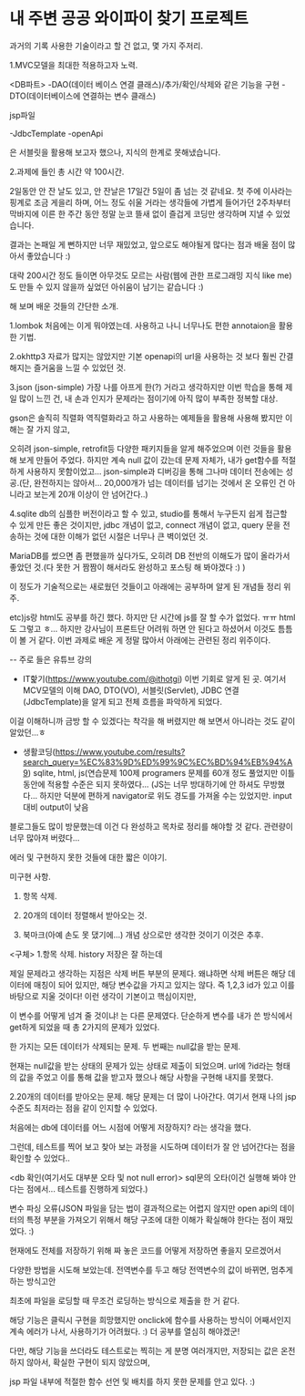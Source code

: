 # 내 주변 공공 와이파이 찾기 프로젝트
과거의 기록
사용한 기술이라고 할 건 없고, 몇 가지 주저리.

1.MVC모델을 최대한 적용하고자 노력.


<DB파트>
-DAO(데이터 베이스 연결 클래스)/추가/확인/삭제와 같은 기능을 구현 
-DTO(데이터베이스에 연결하는 변수 클래스)

<View> jsp파일

<Controller>
-JdbcTemplate
-openApi

<Model>은 서블릿을 활용해 보고자 했으나, 지식의 한계로 못해냈습니다.

2.과제에 들인 총 시간 약 100시간.

2일동안 안 잔 날도 있고, 안 잔날은 17일간 5일이 좀 넘는 것 같네요.
첫 주에 이사라는 핑계로 조금 게을리 하며, 어느 정도 쉬울 거라는 생각들에
가볍게 들어가던 2주차부터 막바지에 이른 한 주간 동안 정말 눈코 뜰새 없이
즐겁게 코딩만 생각하며 지낼 수 있었습니다.

결과는 논패일 게 뻔하지만 너무 재밌었고, 앞으로도 해야될게 많다는 점과
배울 점이 많아서 좋았습니다 :)

대략 200시간 정도 들이면 아무것도 모르는 사람(웹에 관한 프로그래밍 지식 like me)도
만들 수 있지 않을까 싶었던 아쉬움이 남기는 같습니다 :)


해 보며 배운 것들의 간단한 소개.

1.lombok
처음에는 이게 뭐야였는데. 사용하고 나니 너무나도 편한 annotaion을 활용한 기법.

2.okhttp3
자료가 많지는 않았지만 기본 openapi의 url을 사용하는 것 보다 훨씬 간결해지는 즐거움을 느낄 수 있었던 것.

3.json (json-simple)
가장 나를 아프게 한(?) 거라고 생각하지만 이번 학습을 통해 제일 많이 느낀 건, 내 손과 인지가 문제라는 점이기에
아직 많이 부족한 정복할 대상.

gson은 솔직히 직렬화 역직렬화라고 하고 사용하는 예제들을 활용해 사용해 봤지만 이해는 잘 가지 않고,

오히려
json-simple, retrofit등 다양한 패키지들을 알게 해주었으며 이런 것들을 활용해 보게 만들어 주었다.
하지만 계속 null 값이 갔는데 문제 자체가, 내가 get함수를 적절하게 사용하지 못함이었고...
json-simple과 디버깅을 통해 그나마 데이터 전송에는 성공.(단, 완전하지는 않아서... 20,000개가 넘는 데이터를 넘기는 것에서 온 오류인 건 아니라고 보는게 20개 이상이 안 넘어간다..)

4.sqlite
db의 심플한 버전이라고 할 수 있고, studio를 통해서 누구든지 쉽게 접근할 수 있게 만든 좋은 것이지만,
jdbc 개념이 없고, connect 개념이 없고, query 문을 전송하는 것에 대한 이해가 없던 시절은 너무나 큰 벽이었던 것.

MariaDB를 썼으면 좀 편했을까 싶다가도, 오히려 DB 전반의 이해도가 많이 올라가서 좋았던 것.(다 못한 거 짬짬이 해서라도 완성하고 포스팅 해 봐야겠다 :) )

이 정도가 기술적으로는 새로웠던 것들이고 아래에는 공부하며 알게 된 개념들 정리 위주.

etc)js랑 html도 공부를 하긴 했다. 하지만 단 시간에 js를 잘 할 수가 없었다. ㅠㅠ html도 그렇고 ㅎ...
하지만 강사님이 프론트단 어려워 하면 안 된다고 하셨어서 이것도 틈틈이 볼 거 같다.
이번 과제로 배운 게 정말 많아서 아래에는 관련된 정리 위주이다.


-- 주로 들은 유튜브 강의
- IT핥기(https://www.youtube.com/@ithotgi) 이번 기회로 알게 된 곳. 
여기서 MCV모델의 이해 DAO, DTO(VO), 서블릿(Servlet), JDBC 연결(JdbcTemplate)을 알게 되고 전체 흐름을 파악하게 되었다.

이걸 이해하니까 금방 할 수 있겠다는 착각을 해 버렸지만 해 보면서 아니라는 것도 같이 알았던...ㅎ
- 생활코딩(https://www.youtube.com/results?search_query=%EC%83%9D%ED%99%9C%EC%BD%94%EB%94%A9)
sqlite, html, js(연습문제 100제 programers 문제를 60개 정도 풀었지만 이틀 동안에 적용할 수준은 되지 못하였다...
(JS는 너무 방대하기에 안 하셔도 무방했다... 하지만 덕분에 편하게 navigator로 위도 경도를 가져올 수는 있었지만. input대비 output이 낮음

블로그들도 많이 방문했는데 이건 다 완성하고 목차로 정리를 해야할 것 같다. 관련량이 너무 많아져 버렸다...


에러 및 구현하지 못한 것들에 대한 짧은 이야기.

미구현 사항.
1. 항목 삭제.
2. 20개의 데이터 정렬해서 받아오는 것.

3. 북마크(아예 손도 못 댔기에...) 개념 상으로만 생각한 것이기 이것은 추후.

<구체>
1.항목 삭제.
history 저장은 잘 하는데

제일 문제라고 생각하는 지점은 삭제 버튼 부분의 문제다.
왜냐하면 삭제 버튼은 해당 데이터에 매칭이 되어 있지만, 해당 변수값을 가지고 있지는 않다.
즉 1,2,3 id가 있고 이를 바탕으로 지울 것이다! 이런 생각이 기본이고 핵심이지만,

이 변수를 어떻게 넘겨 줄 것이냐! 는 다른 문제였다.
단순하게 변수를 내가 쓴 방식에서 get하게 되었을 때 총 2가지의 문제가 있었다. 

한 가지는 모든 데이터가 삭제되는 문제.
두 번째는 null값을 받는 문제.

현재는 null값을 받는 상태의 문제가 있는 상태로 제출이 되었으며.
url에 ?id라는 형태의 값을 주었고 이를 통해 값을 받고자 했으나 해당 사항을 구현해 내지를 못했다.

2.20개의 데이터를 받아오는 문제.
해당 문제는 더 많이 나아간다. 여기서 
현재 나의 jsp 수준도 최저라는 점을 같이 인지할 수 있었다.

처음에는 db에 데이터를 어느 시점에 어떻게 저장하지? 라는 생각을 했다. 

그런데, 테스트를 찍어 보고 찾아 보는 과정을 시도하며 데이터가 잘 안 넘어간다는 점을 확인할 수 있었다..

<db 확인(여기서도 대부분 오타 및 not null error)> sql문의 오타(이건 실행해 봐야 안다는 점에서... 테스트를 진행하게 되었다.) 

변수 파싱 오류(JSON 파일을 담는 법이 결과적으로는 어렵지 않지만 open api의 데이터의 특정 부분을 가져오기 위해서 해당 구조에 대한 이해가 확실해야 한다는 점이 재밌었다. :)

현재에도 전체를 저장하기 위해 짜 놓은 코드를 어떻게 저장하면 좋을지 모르겠어서 

다양한 방법을 시도해 보았는데. 전역변수를 두고 해당 전역변수의 값이 바뀌면, 멈추게 하는 방식고안

최초에 파일을 로딩할 때 무조건 로딩하는 방식으로 제출을 한 거 같다.

해당 기능은 클릭시 구현을 희망했지만 onclick에 함수를 사용하는 방식이 어째서인지 계속 에러가 나서, 사용하기가 어려웠다. :) 더 공부를 열심히 해야겠군!

다만, 해당 기능을 쓰더라도 테스트로는 찍히는 게 분명 여러개지만, 저장되는 값은 온전하지 않아서, 확실한 구현이 되지 않았으며,

jsp 파일 내부에 적절한 함수 선언 및 배치를 하지 못한 문제를 안고 있다. :)






